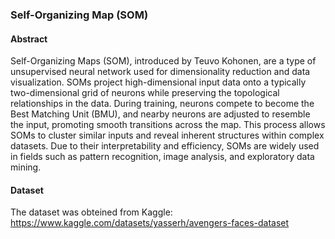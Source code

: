 ### Self-Organizing Map (SOM)

#### Abstract
Self-Organizing Maps (SOM), introduced by Teuvo Kohonen, are a type of unsupervised neural network used for dimensionality reduction and data visualization. SOMs project high-dimensional input data onto a typically two-dimensional grid of neurons while preserving the topological relationships in the data. During training, neurons compete to become the Best Matching Unit (BMU), and nearby neurons are adjusted to resemble the input, promoting smooth transitions across the map. This process allows SOMs to cluster similar inputs and reveal inherent structures within complex datasets. Due to their interpretability and efficiency, SOMs are widely used in fields such as pattern recognition, image analysis, and exploratory data mining.

#### Dataset
The dataset was obteined from Kaggle:
https://www.kaggle.com/datasets/yasserh/avengers-faces-dataset
